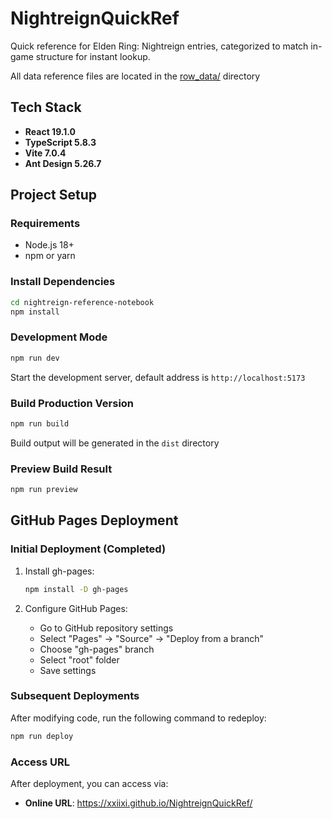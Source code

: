 # NightreignQuickRef

Quick reference for Elden Ring: Nightreign entries, categorized to match in-game structure for instant lookup.

All data reference files are located in the [row_data/](./row_data/) directory

## Tech Stack

- **React 19.1.0**
- **TypeScript 5.8.3** 
- **Vite 7.0.4**
- **Ant Design 5.26.7**

## Project Setup

### Requirements

- Node.js 18+ 
- npm or yarn

### Install Dependencies

```bash
cd nightreign-reference-notebook
npm install
```

### Development Mode

```bash
npm run dev
```

Start the development server, default address is `http://localhost:5173`

### Build Production Version

```bash
npm run build
```

Build output will be generated in the `dist` directory

### Preview Build Result

```bash
npm run preview
```

## GitHub Pages Deployment

### Initial Deployment (Completed)

1. Install gh-pages:
   ```bash
   npm install -D gh-pages
   ```

2. Configure GitHub Pages:
   - Go to GitHub repository settings
   - Select "Pages" → "Source" → "Deploy from a branch"
   - Choose "gh-pages" branch
   - Select "root" folder
   - Save settings

### Subsequent Deployments

After modifying code, run the following command to redeploy:

```bash
npm run deploy
```

### Access URL

After deployment, you can access via:
- **Online URL**: https://xxiixi.github.io/NightreignQuickRef/


